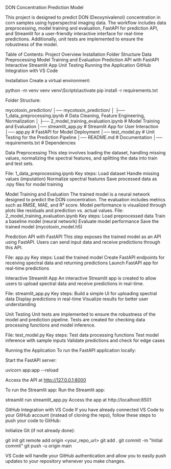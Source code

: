 DON Concentration Prediction Model


This project is designed to predict DON (Deoxynivalenol) concentration in corn samples using hyperspectral imaging data. The workflow includes data preprocessing, model training and evaluation, FastAPI for prediction API, and Streamlit for a user-friendly interactive interface for real-time predictions. Additionally, unit tests are implemented to ensure the robustness of the model.


Table of Contents:
Project Overview
Installation
Folder Structure
Data Preprocessing
Model Training and Evaluation
Prediction API with FastAPI
Interactive Streamlit App
Unit Testing
Running the Application
GitHub Integration with VS Code

Installation
Create a virtual environment:

python -m venv venv
venv\Scripts\activate
pip install -r requirements.txt

Folder Structure:

mycotoxin_prediction/
│── mycotoxin_prediction/
│   ├── 1_data_preprocessing.ipynb     # Data Cleaning, Feature Engineering, Normalization
│   ├── 2_model_training_evaluation.ipynb  # Model Training and Evaluation
│── streamlit_app.py                   # Streamlit App for User Interaction
│── app.py                             # FastAPI for Model Deployment
│── test_model.py                      # Unit Testing for the Prediction Pipeline
│── README.md                          # Documentation
│── requirements.txt                   # Dependencies

Data Preprocessing
This step involves loading the dataset, handling missing values, normalizing the spectral features, and splitting the data into train and test sets.

File: 1_data_preprocessing.ipynb
Key steps:
Load dataset
Handle missing values (imputation)
Normalize spectral features
Save processed data as .npy files for model training

Model Training and Evaluation
The trained model is a neural network designed to predict the DON concentration. The evaluation includes metrics such as RMSE, MAE, and R² score. Model performance is visualized through plots like residuals and prediction vs. actual values.
File: 2_model_training_evaluation.ipynb
Key steps:
Load preprocessed data
Train a baseline model (neural network)
Evaluate model performance
Save the trained model (mycotoxin_model.h5)

Prediction API with FastAPI
This step exposes the trained model as an API using FastAPI. Users can send input data and receive predictions through this API.

File: app.py
Key steps:
Load the trained model
Create FastAPI endpoints for receiving spectral data and returning predictions
Launch FastAPI app for real-time predictions


Interactive Streamlit App
An interactive Streamlit app is created to allow users to upload spectral data and receive predictions in real-time.

File: streamlit_app.py
Key steps:
Build a simple UI for uploading spectral data
Display predictions in real-time
Visualize results for better user understanding



Unit Testing
Unit tests are implemented to ensure the robustness of the model and prediction pipeline. Tests are created for checking data processing functions and model inference.

File: test_model.py
Key steps:
Test data processing functions
Test model inference with sample inputs
Validate predictions and check for edge cases


Running the Application
To run the FastAPI application locally:

Start the FastAPI server:

uvicorn app:app --reload

Access the API at http://127.0.0.1:8000

To run the Streamlit app:
Run the Streamlit app:

streamlit run streamlit_app.py
Access the app at http://localhost:8501

GitHub Integration with VS Code
If you have already connected VS Code to your GitHub account (instead of cloning the repo), follow these steps to push your code to GitHub:

Initialize Git (if not already done):

git init
git remote add origin <your_repo_url>
git add .
git commit -m "Initial commit"
git push -u origin main

VS Code will handle your GitHub authentication and allow you to easily push updates to your repository whenever you make changes.
